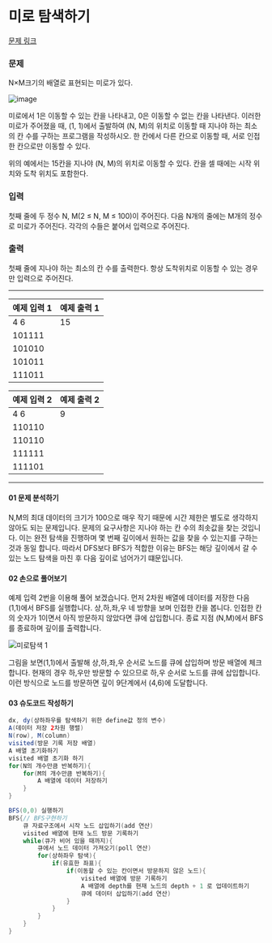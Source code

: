 # 미로 탐색하기

[문제 링크](https://www.acmicpc.net/problem/2178)

### 문제
N×M크기의 배열로 표현되는 미로가 있다.

![image](https://github.com/leesulgi66/Algorithm/assets/107823688/15692c3f-e79c-455b-a523-af9c105bb4fe)

미로에서 1은 이동할 수 있는 칸을 나타내고, 0은 이동할 수 없는 칸을 나타낸다. 이러한 미로가 주어졌을 때, (1, 1)에서 출발하여 (N, M)의 위치로 이동할 때 지나야 하는 최소의 칸 수를 구하는 프로그램을 작성하시오. 한 칸에서 다른 칸으로 이동할 때, 서로 인접한 칸으로만 이동할 수 있다.

위의 예에서는 15칸을 지나야 (N, M)의 위치로 이동할 수 있다. 칸을 셀 때에는 시작 위치와 도착 위치도 포함한다.

### 입력
첫째 줄에 두 정수 N, M(2 ≤ N, M ≤ 100)이 주어진다. 다음 N개의 줄에는 M개의 정수로 미로가 주어진다. 각각의 수들은 붙어서 입력으로 주어진다.

### 출력
첫째 줄에 지나야 하는 최소의 칸 수를 출력한다. 항상 도착위치로 이동할 수 있는 경우만 입력으로 주어진다.

***

<table class="table">
        <thead><tr>
<th>예제 입력 1</th>
<th>예제 출력 1</th>
</tr>
</thead>
        <tbody><tr>
<td>4 6     </td>
<td>15     </td>
</tr>
<tr>
<td>101111     </td>
</tr>
<tr>
<td>101010     </td>
</tr>
<tr>
<td>101011     </td>
</tr>
<tr>
<td>111011     </td>
</tr>
</tbody>
      </table>

<table class="table">
        <thead><tr>
<th>예제 입력 2</th>
<th>예제 출력 2</th>
</tr>
</thead>
        <tbody><tr>
<td>4 6     </td>
<td>9     </td>
</tr>
<tr>
<td>110110     </td>
</tr>
<tr>
<td>110110     </td>
</tr>
<tr>
<td>111111     </td>
</tr>
<tr>
<td>111101     </td>
</tr>
</tbody>
      </table>

___

#### 01 문제 분석하기
N,M의 최대 데이터의 크기가 100으로 매우 작기 때문에 시간 제한은 별도로 생각하지 않아도 되는 문제입니다. 문제의 요구사항은 지나야 하는 칸 수의 최솟값을 찾는 것입니다.
이는 완전 탐색을 진행하며 몇 번째 깊이에서 원하는 값을 찾을 수 있는지를 구하는 것과 동일 합니다.
따라서 DFS보다 BFS가 적합한 이유는 BFS는 해당 깊이에서 갈 수 있는 노드 탐색을 마친 후 다음 깊이로 넘어가기 떄문입니다.


#### 02 손으로 풀어보기
예제 입력 2번을 이용해 풀어 보겠습니다. 먼저 2차원 배열에 데이터를 저장한 다음 (1,1)에서 BFS를 실행합니다. 상,하,좌,우 네 방향을 보며 인접한 칸을 봅니다. 인접한 칸의 숫자가 1이면서 아직 방문하지 않았다면 큐에 삽입합니다. 종료 지점 (N,M)에서 BFS를 종료하며 깊이를 출력합니다.

![미로탐색 1](https://github.com/leesulgi66/Algorithm/assets/107823688/ac797ac8-c3d9-476c-8471-049efe582daa)

그림을 보면(1,1)에서 출발해 상,하,좌,우 순서로 노드를 큐에 삽입하며 방문 배열에 체크합니다.
현재의 경우 하,우만 방문할 수 있으므로 하,우 순서로 노드를 큐에 삽입합니다. 
이런 방식으로 노드를 방문하면 깊이 9단계에서 (4,6)에 도달합니다.

#### 03 슈도코드 작성하기
```java
dx, dy(상하좌우를 탐색하기 위한 define값 정의 변수)
A(데이터 저장 2차원 행렬)
N(row), M(column)
visited(방문 기록 저장 배열)
A 배열 초기화하기
visited 배열 초기화 하기
for(N의 개수만큼 반복하기){
    for(M의 개수만큼 반복하기){
        A 배열에 데이터 저장하기
    }    
}

BFS(0,0) 실행하기
BFS{// BFS구현하기
    큐 자료구조에서 시작 노드 삽입하기(add 연산)
    visited 배열에 현재 노드 방문 기록하기
    while(큐가 비어 있을 때까지){
        큐에서 노드 데이터 가져오기(poll 연산)
        for(상하좌우 탐색){
            if(유효한 좌표){
                if(이동할 수 있는 칸이면서 방문하지 않은 노드){
                    visited 배열에 방문 기록하기
                    A 배열에 depth를 현재 노드의 depth + 1 로 업데이트하기
                    큐에 데이터 삽입하기(add 연산)
                }
            }
        }
    }
}

```
